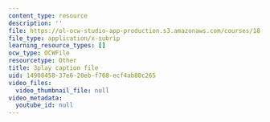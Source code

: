 ```yaml
---
content_type: resource
description: ''
file: https://ol-ocw-studio-app-production.s3.amazonaws.com/courses/18-03sc-differential-equations-fall-2011/1490845837e620ebf768ecf4ab80c265_e3FfmXtkppM.srt
file_type: application/x-subrip
learning_resource_types: []
ocw_type: OCWFile
resourcetype: Other
title: 3play caption file
uid: 14908458-37e6-20eb-f768-ecf4ab80c265
video_files:
  video_thumbnail_file: null
video_metadata:
  youtube_id: null
---
```

